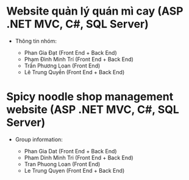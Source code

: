 # Website quản lý quán mì cay (ASP .NET MVC, C#, SQL Server)

* Thông tin nhóm:

    * Phan Gia Đạt (Front End + Back End)
    * Phạm Đình Minh Trí (Front End + Back End)
    * Trần Phương Loan (Front End)
    * Lê Trung Quyền (Front End + Back End)

# Spicy noodle shop management website (ASP .NET MVC, C#, SQL Server)

* Group information:

   * Phan Gia Dat (Front End + Back End)
   * Pham Dinh Minh Tri (Front End + Back End)
   * Tran Phuong Loan (Front End)
   * Le Trung Quyen (Front End + Back End)
